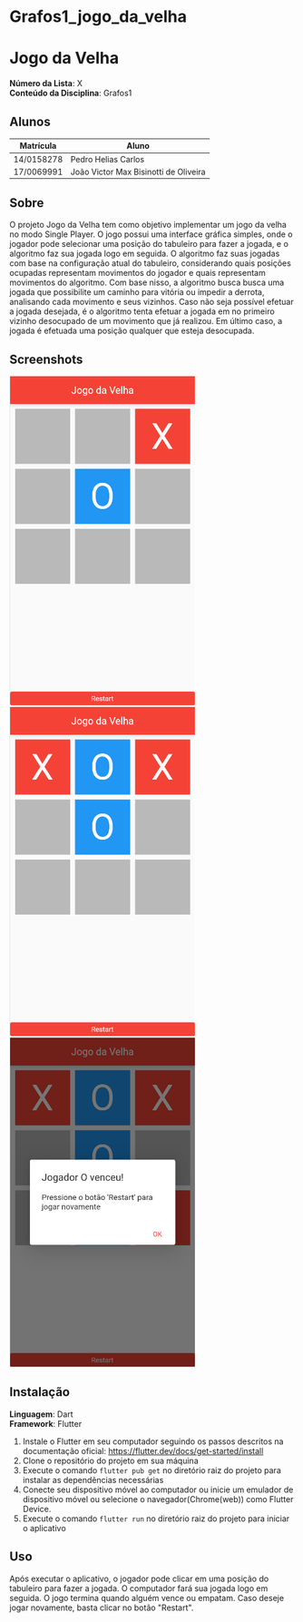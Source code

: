 # Grafos1_jogo_da_velha

# Jogo da Velha

**Número da Lista**: X<br>
**Conteúdo da Disciplina**: Grafos1<br>

## Alunos
|Matrícula | Aluno |
| -- | -- |
| 14/0158278  | Pedro Helias Carlos |
| 17/0069991  |  João Victor Max Bisinotti de Oliveira |

## Sobre 
O projeto Jogo da Velha tem como objetivo implementar um jogo da velha no modo Single Player. O jogo possui uma interface gráfica simples, onde o jogador pode selecionar uma posição do tabuleiro para fazer a jogada, e o algoritmo faz sua jogada logo em seguida. O algoritmo faz suas jogadas com base na configuração atual do tabuleiro, considerando quais posições ocupadas representam movimentos do jogador e quais representam movimentos do algoritmo. Com base nisso, a algoritmo busca busca uma jogada que possibilite um caminho para vitória ou impedir a derrota, analisando cada movimento e seus vizinhos. Caso não seja possível efetuar a jogada desejada, é o algoritmo tenta efetuar a jogada em no primeiro vizinho desocupado de um movimento que já realizou.
Em último caso, a jogada é efetuada uma posição qualquer que esteja desocupada.

## Screenshots
![Config 1 tabuleiro](./app_images/image1.png)
![Config 2 tabuleiro](./app_images/image2.png)
![resultado](./app_images/image3.png)


## Instalação 
**Linguagem**: Dart<br>
**Framework**: Flutter<br>

1. Instale o Flutter em seu computador seguindo os passos descritos na documentação oficial: https://flutter.dev/docs/get-started/install
2. Clone o repositório do projeto em sua máquina
3. Execute o comando `flutter pub get` no diretório raiz do projeto para instalar as dependências necessárias
4. Conecte seu dispositivo móvel ao computador ou inicie um emulador de dispositivo móvel ou selecione o navegador(Chrome(web)) como Flutter Device.
5. Execute o comando `flutter run` no diretório raiz do projeto para iniciar o aplicativo


## Uso 
Após executar o aplicativo, o jogador pode clicar em uma posição do tabuleiro para fazer a jogada. O computador fará sua jogada logo em seguida. O jogo termina quando alguém vence ou empatam. Caso deseje jogar novamente, basta clicar no botão "Restart".
